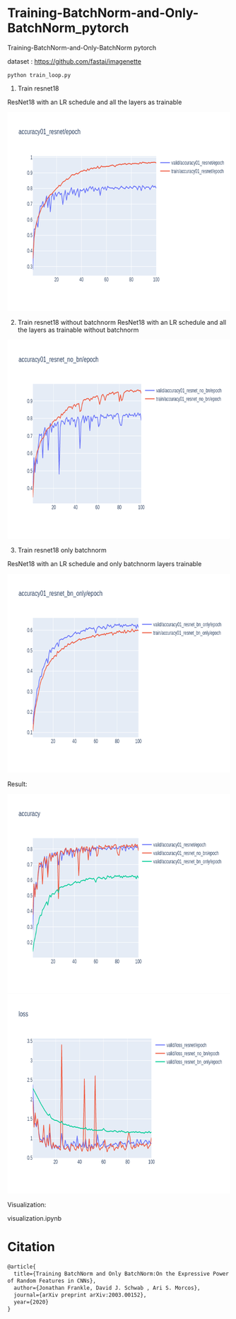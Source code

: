 # Training-BatchNorm-and-Only-BatchNorm_pytorch
Training-BatchNorm-and-Only-BatchNorm pytorch

dataset : https://github.com/fastai/imagenette
 ```
python train_loop.py
```
1) Train resnet18 

ResNet18 with an LR schedule and all the layers as trainable

<img src="imgs/accuracy01_resnet.png" width="700px" height="450px"/>

2) Train resnet18 without batchnorm 
ResNet18 with an LR schedule and all the layers as trainable without batchnorm 

<img src="imgs/accuracy01_resnet_no_bn.png" width="700px" height="450px"/>

3) Train resnet18 only batchnorm

ResNet18 with an LR schedule and only  batchnorm layers trainable

<img src="imgs/accuracy01_resnet_bn_only.png" width="700px" height="450px"/>


Result:

<img src="imgs/accuracy_val.png" width="700px" height="450px"/>
<img src="imgs/loss_val.png" width="700px" height="450px"/>


Visualization:

visualization.ipynb


# Citation

```
@article{
  title={Training BatchNorm and Only BatchNorm:On the Expressive Power of Random Features in CNNs},
  author={Jonathan Frankle, David J. Schwab , Ari S. Morcos},
  journal={arXiv preprint arXiv:2003.00152},
  year={2020}
}